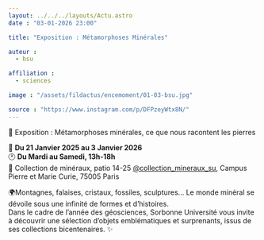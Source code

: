 ```yaml
---
layout: ../../../layouts/Actu.astro
date : "03-01-2026 23:00"

title: "Exposition : Métamorphoses Minérales"

auteur :
  - bsu

affiliation :
  - sciences

image : "/assets/fildactus/encemoment/01-03-bsu.jpg"

source : "https://www.instagram.com/p/DFPzeyWtx8N/"
---
```


🌟 Exposition : Métamorphoses minérales, ce que nous racontent les pierres

📅 __Du 21 Janvier 2025 au 3 Janvier 2026__  
🕐 __Du Mardi au Samedi, 13h-18h__  
📍 Collection de minéraux, patio 14-25 [@collection_mineraux_su](https://www.instagram.com/collection_mineraux_su/), Campus Pierre et Marie Curie, 75005 Paris

🌍Montagnes, falaises, cristaux, fossiles, sculptures... Le monde minéral se dévoile sous une infinité de formes et d’histoires.  
Dans le cadre de l’année des géosciences, Sorbonne Université vous invite à découvrir une sélection d’objets emblématiques et surprenants, issus de ses collections bicentenaires. ✨